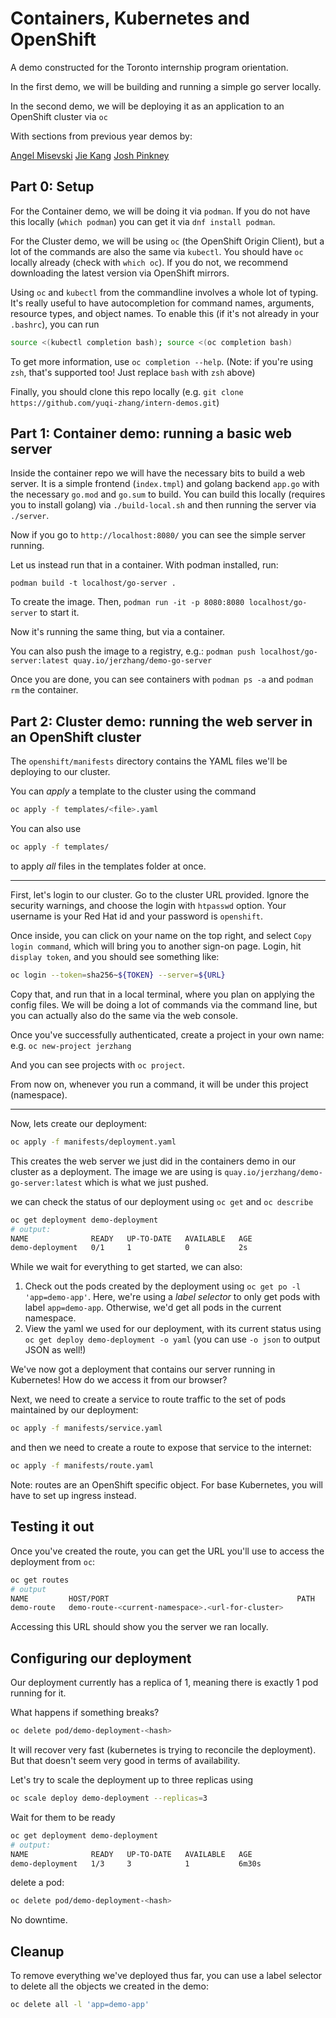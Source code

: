 # Containers, Kubernetes and OpenShift

A demo constructed for the Toronto internship program orientation.

In the first demo, we will be building and running a simple go server locally.

In the second demo, we will be deploying it as an application to an OpenShift cluster via `oc`

With sections from previous year demos by:

[Angel Misevski](https://github.com/amisevsk)
[Jie Kang](https://github.com/jiekang)
[Josh Pinkney](https://github.com/JPinkney)

## Part 0: Setup

For the Container demo, we will be doing it via `podman`. If you do not have this locally (`which podman`) you can get it via `dnf install podman`.

For the Cluster demo, we will be using `oc` (the OpenShift Origin Client), but a lot of the commands are also the same via `kubectl`. You should have `oc` locally already (check with `which oc`). If you do not, we recommend downloading the latest version via OpenShift mirrors.

Using `oc` and `kubectl` from the commandline involves a whole lot of typing. It's really useful to have autocompletion for command names, arguments, resource types, and object names. To enable this (if it's not already in your `.bashrc`), you can run
```bash
source <(kubectl completion bash); source <(oc completion bash)
```
To get more information, use `oc completion --help`. (Note: if you're using `zsh`, that's supported too! Just replace `bash` with `zsh` above)

Finally, you should clone this repo locally (e.g. `git clone https://github.com/yuqi-zhang/intern-demos.git`)

## Part 1: Container demo: running a basic web server

Inside the container repo we will have the necessary bits to build a web server. It is a simple frontend (`index.tmpl`) and golang backend `app.go` with the necessary `go.mod` and `go.sum` to build. You can build this locally (requires you to install golang) via `./build-local.sh` and then running the server via `./server`.

Now if you go to `http://localhost:8080/` you can see the simple server running.

Let us instead run that in a container. With podman installed, run:

`podman build -t localhost/go-server .`

To create the image. Then, `podman run -it -p 8080:8080 localhost/go-server` to start it.

Now it's running the same thing, but via a container.

You can also push the image to a registry, e.g.: `podman push localhost/go-server:latest quay.io/jerzhang/demo-go-server`

Once you are done, you can see containers with `podman ps -a` and `podman rm` the container.

## Part 2: Cluster demo: running the web server in an OpenShift cluster

The `openshift/manifests` directory contains the YAML files we'll be deploying to our cluster. 

You can *apply* a template to the cluster using the command
```bash
oc apply -f templates/<file>.yaml
```
You can also use
```bash
oc apply -f templates/
```
to apply *all* files in the templates folder at once.

____

First, let's login to our cluster. Go to the cluster URL provided. Ignore the security warnings, and choose the login with `htpasswd` option. Your username is your Red Hat id and your password is `openshift`.

Once inside, you can click on your name on the top right, and select `Copy login command`, which will bring you to another sign-on page. Login, hit `display token`, and you should see something like:

```bash
oc login --token=sha256~${TOKEN} --server=${URL}
```

Copy that, and run that in a local terminal, where you plan on applying the config files. We will be doing a lot of commands via the command line, but you can actually also do the same via the web console.

Once you've successfully authenticated, create a project in your own name: e.g. `oc new-project jerzhang`

And you can see projects with `oc project`.

From now on, whenever you run a command, it will be under this project (namespace).
____

Now, lets create our deployment:
```bash
oc apply -f manifests/deployment.yaml
```

This creates the web server we just did in the containers demo in our cluster as a deployment. The image we are using is `quay.io/jerzhang/demo-go-server:latest` which is what we just pushed.

we can check the status of our deployment using `oc get` and `oc describe`
```bash
oc get deployment demo-deployment
# output:
NAME              READY   UP-TO-DATE   AVAILABLE   AGE
demo-deployment   0/1     1            0           2s
```
While we wait for everything to get started, we can also:
1. Check out the pods created by the deployment using `oc get po -l 'app=demo-app'`. Here, we're using a *label selector* to only get pods with label `app=demo-app`. Otherwise, we'd get all pods in the current namespace.
2. View the yaml we used for our deployment, with its current status using `oc get deploy demo-deployment -o yaml` (you can use `-o json` to output JSON as well!)

We've now got a deployment that contains our server running in Kubernetes! How do we access it from our browser?

Next, we need to create a service to route traffic to the set of pods maintained by our deployment:
```bash
oc apply -f manifests/service.yaml
```
and then we need to create a route to expose that service to the internet:
```bash
oc apply -f manifests/route.yaml
```
Note: routes are an OpenShift specific object. For base Kubernetes, you will have to set up ingress instead.

## Testing it out
Once you've created the route, you can get the URL you'll use to access the deployment from `oc`:
```bash
oc get routes
# output
NAME         HOST/PORT                                          PATH   SERVICES       PORT   TERMINATION   WILDCARD
demo-route   demo-route-<current-namespace>.<url-for-cluster>          demo-service   http                 None
```

Accessing this URL should show you the server we ran locally.

## Configuring our deployment

Our deployment currently has a replica of 1, meaning there is exactly 1 pod running for it.

What happens if something breaks?

```bash
oc delete pod/demo-deployment-<hash>
```

It will recover very fast (kubernetes is trying to reconcile the deployment). But that doesn't seem very good in terms of availability.

Let's try to scale the deployment up to three replicas using 
```bash
oc scale deploy demo-deployment --replicas=3
```

Wait for them to be ready
```bash
oc get deployment demo-deployment
# output:
NAME              READY   UP-TO-DATE   AVAILABLE   AGE
demo-deployment   1/3     3            1           6m30s
```

delete a pod:
```bash
oc delete pod/demo-deployment-<hash>
```

No downtime.

## Cleanup
To remove everything we've deployed thus far, you can use a label selector to delete all the objects we created in the demo:
```bash
oc delete all -l 'app=demo-app'
```
